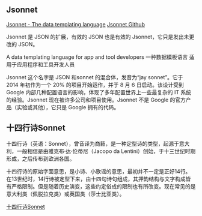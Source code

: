 ## Jsonnet

[Jsonnet - The data templating language](https://jsonnet.org/)
[Jsonnet Github](https://github.com/google/jsonnet)

Jsonnet 是 JSON 的扩展，有效的 JSON 也是有效的 Jsonnet，它只是发出未更改的 JSON。

A data templating language for app and tool developers
一种数据模板语言 适用于应用程序和工具开发人员

Jsonnet 这个名字是 JSON 和sonnet 的混合体，发音为“jay sonnet”。它于 2014 年初作为一个 20% 的项目开始运作，并于 8 月 6 日启动。该设计受到 Google 内部几种配置语言的影响，体现了多年配置世界上一些最复杂的 IT 系统的经验。Jsonnet 现在被许多公司和项目使用。Jsonnet 不是 Google 的官方产品（实验或其他），它只是 Google 拥有的代码。


## 十四行诗Sonnet
十四行诗（英语：Sonnet），曾音译为商籁，是一种定型诗的类型，起源于意大利，一般相信是由雅克布·达·伦蒂尼（Jacopo da Lentini）创始，于十三世纪时期形成，之后传布到欧洲各国。

十四行诗的原始字面意思，是小诗、小歌谣的意思，最初并不一定是正好14行。在13世纪时，14行诗被定型下来，由十四句诗句组成，其押韵结构与文字构成皆有严格限制。但是随着历史演变，这些约定俗成的限制也有所改变。现在常见的是意大利类（佩脱拉克类）或英国类（莎士比亚类）。


[十四行诗Sonnet](https://zh.wikipedia.org/wiki/%E5%8D%81%E5%9B%9B%E8%A1%8C%E8%AF%97)

